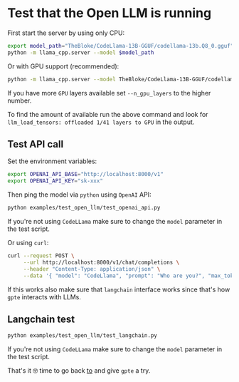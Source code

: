 # Test that the Open LLM is running

First start the server by using only CPU:

```bash
export model_path="TheBloke/CodeLlama-13B-GGUF/codellama-13b.Q8_0.gguf"
python -m llama_cpp.server --model $model_path
```

Or with GPU support (recommended):

```bash
python -m llama_cpp.server --model TheBloke/CodeLlama-13B-GGUF/codellama-13b.Q8_0.gguf --n_gpu_layers 1
```

If you have more `GPU` layers available set `--n_gpu_layers` to the higher number. 

To find the amount of available  run the above command and look for `llm_load_tensors: offloaded 1/41 layers to GPU` in the output.

## Test API call

Set the environment variables:

```bash
export OPENAI_API_BASE="http://localhost:8000/v1"
export OPENAI_API_KEY="sk-xxx"
````

Then ping the model via `python` using `OpenAI` API:

```bash
python examples/test_open_llm/test_openai_api.py
```

If you're not using `CodeLLama` make sure to change the `model` parameter in the test script.

Or using `curl`:

```bash
curl --request POST \
     --url http://localhost:8000/v1/chat/completions \
     --header "Content-Type: application/json" \
     --data '{ "model": "CodeLlama", "prompt": "Who are you?", "max_tokens": 60}'
```

If this works also make sure that `langchain` interface works since that's how `gpte` interacts with LLMs.

## Langchain test

```bash
python examples/test_open_llm/test_langchain.py
```

If you're not using `CodeLLama` make sure to change the `model` parameter in the test script.

That's it 🤓 time to go back [to](/docs/open_models.md#running-the-example) and give `gpte` a try.